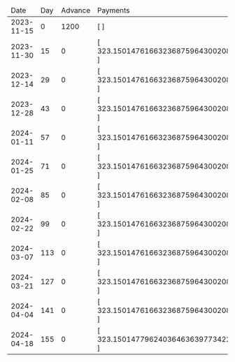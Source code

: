 <table><thead><tr><td>Date</td><td>Day</td><td>Advance</td><td>Payments</td><td>NewInterest</td><td>NewPenaltyCharges</td><td>PrincipalPortion</td><td>ProductFeesPortion</td><td>InterestPortion</td><td>PenaltyChargesPortion</td><td>ProductFeesRefund</td><td>PrincipalBalance</td><td>ProductFeesBalance</td><td>InterestBalance</td><td>PenaltyChargesBalance</td></tr></thead><tbody><tr><td>2023-11-15</td><td><div>0</div></td><td><div>1200</div></td><td><div>[  ]</div></td><td><div>0</div></td><td><div>0</div></td><td><div>0</div></td><td><div>0</div></td><td><div>0</div></td><td><div>0</div></td><td><div>0</div></td><td><div>1200</div></td><td><div>2273.64</div></td><td><div>0</div></td><td><div>0</div></td></tr><tr><td>2023-11-30</td><td><div>15</div></td><td><div>0</div></td><td><div>[ 323.15014761663236875964300208 ]</div></td><td><div>14.203856712328767123287672661</div></td><td><div>0</div></td><td><div>106.72825885387211166488939421</div></td><td><div>202.21803205043148997146593521</div></td><td><div>14.203856712328767123287672661</div></td><td><div>0</div></td><td><div>0</div></td><td><div>1093.2717411461278883351106058</div></td><td><div>2071.4219679495685100285340648</div></td><td><div>0.000000000000000000000000000</div></td><td><div>0</div></td></tr><tr><td>2023-12-14</td><td><div>29</div></td><td><div>0</div></td><td><div>[ 323.15014761663236875964300208 ]</div></td><td><div>12.077858456904945432659061560</div></td><td><div>0</div></td><td><div>107.46270396231990303899676668</div></td><td><div>203.60958519740752028798717384</div></td><td><div>12.077858456904945432659061560</div></td><td><div>0</div></td><td><div>0</div></td><td><div>985.8090371838079852961138391</div></td><td><div>1867.8123827521609897405468910</div></td><td><div>0.000000000000000000000000000</div></td><td><div>0</div></td></tr><tr><td>2023-12-28</td><td><div>43</div></td><td><div>0</div></td><td><div>[ 323.15014761663236875964300208 ]</div></td><td><div>10.890670241015903512948133689</div></td><td><div>0</div></td><td><div>107.87282874757883899771819822</div></td><td><div>204.38664862803762624897667017</div></td><td><div>10.890670241015903512948133689</div></td><td><div>0</div></td><td><div>0</div></td><td><div>877.9362084362291462983956409</div></td><td><div>1663.4257341241233634915702208</div></td><td><div>0.000000000000000000000000000</div></td><td><div>0</div></td></tr><tr><td>2024-01-11</td><td><div>57</div></td><td><div>0</div></td><td><div>[ 323.15014761663236875964300208 ]</div></td><td><div>9.698951194483756290787459729</div></td><td><div>0</div></td><td><div>108.28451874879905084079716114</div></td><td><div>205.16667767334956162805838121</div></td><td><div>9.698951194483756290787459729</div></td><td><div>0</div></td><td><div>0</div></td><td><div>769.65168968743009545759847976</div></td><td><div>1458.2590564507738018635118396</div></td><td><div>0.000000000000000000000000000</div></td><td><div>0</div></td></tr><tr><td>2024-01-25</td><td><div>71</div></td><td><div>0</div></td><td><div>[ 323.15014761663236875964300208 ]</div></td><td><div>8.502684025672652134159745170</div></td><td><div>0</div></td><td><div>108.6977799395307688622251898</div></td><td><div>205.94968365142894776325806711</div></td><td><div>8.502684025672652134159745170</div></td><td><div>0</div></td><td><div>0</div></td><td><div>660.95390974789932659537328996</div></td><td><div>1252.3093727993448541002537725</div></td><td><div>0.000000000000000000000000000</div></td><td><div>0</div></td></tr><tr><td>2024-02-08</td><td><div>85</div></td><td><div>0</div></td><td><div>[ 323.15014761663236875964300208 ]</div></td><td><div>7.3018513769542771060520788108</div></td><td><div>0</div></td><td><div>109.11261831612190957736239447</div></td><td><div>206.73567792355618207622852880</div></td><td><div>7.3018513769542771060520788108</div></td><td><div>0</div></td><td><div>0</div></td><td><div>551.84129143177741701801089549</div></td><td><div>1045.5736948757886720240252437</div></td><td><div>0.0000000000000000000000000000</div></td><td><div>0</div></td></tr><tr><td>2024-02-22</td><td><div>99</div></td><td><div>0</div></td><td><div>[ 323.15014761663236875964300208 ]</div></td><td><div>6.0964358244559988000974152486</div></td><td><div>0</div></td><td><div>109.52903989780508168706449263</div></td><td><div>207.52467189437128827248109420</div></td><td><div>6.0964358244559988000974152486</div></td><td><div>0</div></td><td><div>0</div></td><td><div>442.31225153397233533094640286</div></td><td><div>838.0490229814173837515441495</div></td><td><div>0.0000000000000000000000000000</div></td><td><div>0</div></td></tr><tr><td>2024-03-07</td><td><div>113</div></td><td><div>0</div></td><td><div>[ 323.15014761663236875964300208 ]</div></td><td><div>4.8864198778080489826901630654</div></td><td><div>0</div></td><td><div>109.94705072678492409470854977</div></td><td><div>208.31667701203939568224428924</div></td><td><div>4.8864198778080489826901630654</div></td><td><div>0</div></td><td><div>0</div></td><td><div>332.36520080718741123623785309</div></td><td><div>629.73234596937798806929986026</div></td><td><div>0.0000000000000000000000000000</div></td><td><div>0</div></td></tr><tr><td>2024-03-21</td><td><div>127</div></td><td><div>0</div></td><td><div>[ 323.15014761663236875964300208 ]</div></td><td><div>3.6717859798897413732400388206</div></td><td><div>0</div></td><td><div>110.36665686832577724337684847</div></td><td><div>209.11170476841685014302611479</div></td><td><div>3.6717859798897413732400388206</div></td><td><div>0</div></td><td><div>0</div></td><td><div>221.99854393886163399286100462</div></td><td><div>420.62064120096113792627374547</div></td><td><div>0.0000000000000000000000000000</div></td><td><div>0</div></td></tr><tr><td>2024-04-04</td><td><div>141</div></td><td><div>0</div></td><td><div>[ 323.15014761663236875964300208 ]</div></td><td><div>2.4525165065747208802283693062</div></td><td><div>0</div></td><td><div>110.78786441083968904529472234</div></td><td><div>209.90976669921795883411991043</div></td><td><div>2.4525165065747208802283693062</div></td><td><div>0</div></td><td><div>0</div></td><td><div>111.21067952802194494756628228</div></td><td><div>210.71087450174317909215383504</div></td><td><div>0.0000000000000000000000000000</div></td><td><div>0</div></td></tr><tr><td>2024-04-18</td><td><div>155</div></td><td><div>0</div></td><td><div>[ 323.15014779624036463639773422 ]</div></td><td><div>1.2285937664752405966776169006</div></td><td><div>0</div></td><td><div>111.21067952802194494756628228</div></td><td><div>210.71087450174317909215383504</div></td><td><div>1.2285937664752405966776169006</div></td><td><div>0</div></td><td><div>0.00</div></td><td><div>0.00000000000000000000000000</div></td><td><div>0.00000000000000000000000000</div></td><td><div>0.0000000000000000000000000000</div></td><td><div>0</div></td></tr></tbody></table>